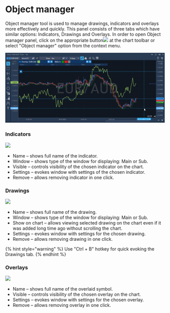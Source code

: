 # Object manager

Object manager tool is used to manage drawings, indicators and overlays more effectively and quickly. This panel consists of three tabs which have similar options: Indicators, Drawings and Overlays. In order to open Object manager panel, click on the appropriate button![](../../../../.gitbook/assets/42%20%281%29.png)
at the chart toolbar or select "Object manager" option from the context menu.

![](../../../../.gitbook/assets/object-manager.gif)

### **Indicators**

![](../../../../.gitbook/assets/43%20%281%29.png)

* Name – shows full name of the indicator.
* Window – shows type of the window for displaying: Main or Sub.
* Visible – controls visibility of the chosen indicator on the chart.
* Settings – evokes window with settings of the chosen indicator.
* Remove – allows removing indicator in one click.

### **Drawings**

![](../../../../.gitbook/assets/44%20%281%29.png)

* Name – shows full name of the drawing.
* Window – shows type of the window for displaying: Main or Sub.
* Show on chart – allows viewing selected drawing on the chart even if it was added long time ago without scrolling the chart.
* Settings – evokes window with settings for the chosen drawing.
* Remove – allows removing drawing in one click.

{% hint style="warning" %}
Use "Ctrl + B" hotkey for quick evoking the Drawings tab.
{% endhint %}

### **Overlays**

![](../../../../.gitbook/assets/45.png)

* Name – shows full name of the overlaid symbol.
* Visible – controls visibility of the chosen overlay on the chart.
* Settings – evokes window with settings for the chosen overlay.
* Remove – allows removing overlay in one click.

